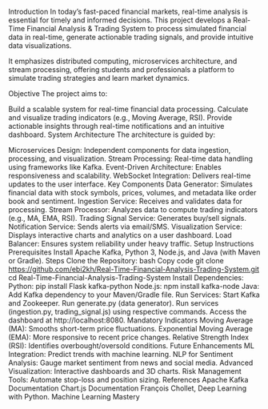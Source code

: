 Introduction
In today’s fast-paced financial markets, real-time analysis is essential for timely and informed decisions. This project develops a Real-Time Financial Analysis & Trading System to process simulated financial data in real-time, generate actionable trading signals, and provide intuitive data visualizations.

It emphasizes distributed computing, microservices architecture, and stream processing, offering students and professionals a platform to simulate trading strategies and learn market dynamics.

Objective
The project aims to:

Build a scalable system for real-time financial data processing.
Calculate and visualize trading indicators (e.g., Moving Average, RSI).
Provide actionable insights through real-time notifications and an intuitive dashboard.
System Architecture
The architecture is guided by:

Microservices Design: Independent components for data ingestion, processing, and visualization.
Stream Processing: Real-time data handling using frameworks like Kafka.
Event-Driven Architecture: Enables responsiveness and scalability.
WebSocket Integration: Delivers real-time updates to the user interface.
Key Components
Data Generator: Simulates financial data with stock symbols, prices, volumes, and metadata like order book and sentiment.
Ingestion Service: Receives and validates data for processing.
Stream Processor: Analyzes data to compute trading indicators (e.g., MA, EMA, RSI).
Trading Signal Service: Generates buy/sell signals.
Notification Service: Sends alerts via email/SMS.
Visualization Service: Displays interactive charts and analytics on a user dashboard.
Load Balancer: Ensures system reliability under heavy traffic.
Setup Instructions
Prerequisites
Install Apache Kafka, Python 3, Node.js, and Java (with Maven or Gradle).
Steps
Clone the Repository:
bash
Copy code
git clone https://github.com/ebi2kh/Real-Time-Financial-Analysis-Trading-System.git  
cd Real-Time-Financial-Analysis-Trading-System
Install Dependencies:
Python: pip install Flask kafka-python
Node.js: npm install kafka-node
Java: Add Kafka dependency to your Maven/Gradle file.
Run Services:
Start Kafka and Zookeeper.
Run generate.py (data generator).
Run services (ingestion.py, trading_signal.js) using respective commands.
Access the dashboard at http://localhost:8080.
Mandatory Indicators
Moving Average (MA): Smooths short-term price fluctuations.
Exponential Moving Average (EMA): More responsive to recent price changes.
Relative Strength Index (RSI): Identifies overbought/oversold conditions.
Future Enhancements
ML Integration: Predict trends with machine learning.
NLP for Sentiment Analysis: Gauge market sentiment from news and social media.
Advanced Visualization: Interactive dashboards and 3D charts.
Risk Management Tools: Automate stop-loss and position sizing.
References
Apache Kafka Documentation
Chart.js Documentation
François Chollet, Deep Learning with Python.
Machine Learning Mastery
